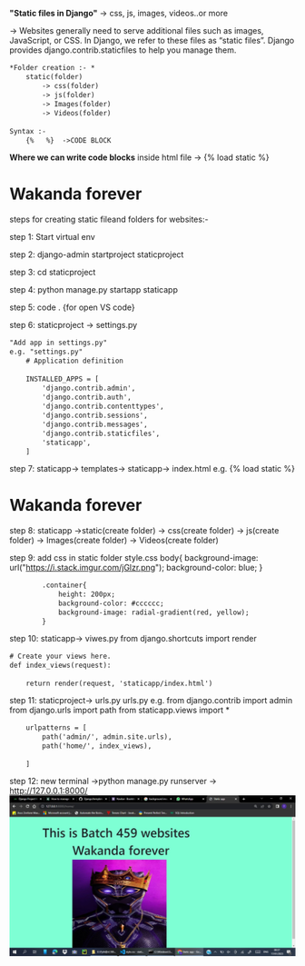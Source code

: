 **"Static files in Django"**
->  css, js, images, videos..or more

->  Websites generally need to serve additional files such as images,   JavaScript, or CSS. In Django, we refer to these files as “static files”. Django provides django.contrib.staticfiles to help you manage them.

    *Folder creation :- *
        static(folder)
            -> css(folder)
            -> js(folder)
            -> Images(folder)
            -> Videos(folder)

    Syntax :-
        {%   %}  ->CODE BLOCK

**Where we can write code blocks**
inside html file
    -> 
        <!DOCTYPE html>
        <html lang="en">
        <head>
            {% load static %}
            <meta charset="UTF-8">
            <meta http-equiv="X-UA-Compatible" content="IE=edge">
            <meta name="viewport" content="width=device-width, initial-scale=1.0">
            <link rel="stylesheet" href="{% static 'css/style.css' %}">
            <title>Static app</title>
        </head>
        <body>
            <div>
                <h1>Wakanda forever</h1>
            </div>
        </body>
        </html>

steps for creating static fileand folders for websites:-

step 1: Start virtual env

step 2: django-admin startproject staticproject

step 3: cd staticproject

step 4: python manage.py startapp staticapp

step 5: code . {for open VS code}

step 6: staticproject -> settings.py

    "Add app in settings.py"
    e.g. "settings.py"
        # Application definition

        INSTALLED_APPS = [
            'django.contrib.admin',
            'django.contrib.auth',
            'django.contrib.contenttypes',
            'django.contrib.sessions',
            'django.contrib.messages',
            'django.contrib.staticfiles',
            'staticapp',
        ]

step 7: staticapp-> templates-> staticapp-> index.html
    e.g.
    <!DOCTYPE html>
    <html lang="en">
    <head>
        {% load static %}
        <meta charset="UTF-8">
        <meta http-equiv="X-UA-Compatible" content="IE=edge">
        <meta name="viewport" content="width=device-width, initial-scale=1.0">
        <link rel="stylesheet" href="{% static 'css/style.css' %}">
        <title>Static app</title>
    </head>
    <body>
        <div>
            <h1>Wakanda forever</h1>
        </div>
    </body>
    </html>
    
step 8: staticapp
            ->static(create folder)
                    -> css(create folder)
                    -> js(create folder)
                    -> Images(create folder)
                    -> Videos(create folder)

step 9: add css in static folder
        style.css
            body{
                background-image: url("https://i.stack.imgur.com/jGlzr.png");
                background-color: blue;
            }

            .container{
                height: 200px;
                background-color: #cccccc;
                background-image: radial-gradient(red, yellow);
            }
step 10: staticapp-> viwes.py
    from django.shortcuts import render

    # Create your views here.
    def index_views(request):
        
        return render(request, 'staticapp/index.html')

step 11: staticproject-> urls.py
        urls.py
        e.g.
        from django.contrib import admin
        from django.urls import path
        from staticapp.views import *

        urlpatterns = [
            path('admin/', admin.site.urls),
            path('home/', index_views),

        ]

step 12: new terminal
            ->python manage.py runserver
                    -> http://127.0.0.1:8000/
                    ![screenshot](https://github.com/tedy-art/Django/blob/main/staticproject/staticapp/static/images/screenshot.jpeg)